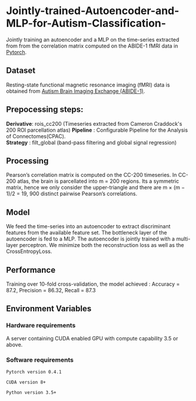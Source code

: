 # Jointly-trained-Autoencoder-and-MLP-for-Autism-Classification-


Jointly training an autoencoder and a MLP on the time-series extracted from from the correlation
 matrix computed on the ABIDE-1 fMRI data in [Pytorch](https://pytorch.org/).

 



## Dataset

Resting-state functional magnetic resonance imaging (fMRI) data is obtained
from [Autism Brain Imaging Exchange (ABIDE-1)](https://fcon_1000.projects.nitrc.org/indi/abide/). 

## Prepocessing steps:
__Derivative__: rois_cc200 (Timeseries extracted from Cameron Craddock's 200 ROI parcellation atlas)
__Pipeline__ : Configurable Pipeline for the Analysis of Connectomes(CPAC).   
__Strategy__ : filt_global (band-pass filtering and global signal regression)


## Processing 
Pearson’s correlation matrix is computed on the CC-200 timeseries. In CC-200 atlas,
the brain is parcellated into m = 200 regions. 
Its a symmetric matrix, hence we only consider the upper-triangle and there are 
m × (m − 1)/2 = 19, 900 distinct pairwise Pearson’s correlations.


## Model
We feed the time-series into an autoencoder to extract discriminant features from the 
available feature set. The bottleneck layer of the autoencoder is fed to a MLP. The 
autoencoder is jointly trained with a multi-layer perceptron. We minimize both the 
reconstruction loss as well as the CrossEntropyLoss.


## Performance 

Training over 10-fold cross-validation, the model achieved : 
Accuracy = 87.2, Precision = 86.32, Recall = 87.3
## Environment Variables

### Hardware requirements
A server containing CUDA enabled GPU with compute capability 3.5 or above.


### Software requirements

`Pytorch version 0.4.1`   

`CUDA version 8+`  

`Python version 3.5+` 
